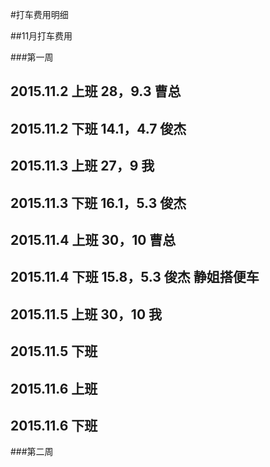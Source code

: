 #打车费用明细

##11月打车费用

###第一周

2015.11.2 上班  28，9.3 曹总
---
2015.11.2 下班  14.1，4.7 俊杰
---
2015.11.3 上班  27，9 我
---
2015.11.3 下班  16.1，5.3 俊杰
---
2015.11.4 上班  30，10 曹总
---
2015.11.4 下班  15.8，5.3 俊杰     静姐搭便车
---
2015.11.5 上班  30，10 我
---
2015.11.5 下班 
---
2015.11.6 上班 
---
2015.11.6 下班 
---

###第二周
